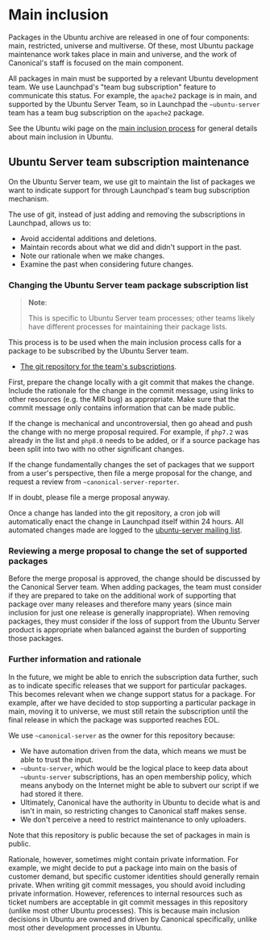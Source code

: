 # Main inclusion

Packages in the Ubuntu archive are released in one of four components: main,
restricted, universe and multiverse. Of these, most Ubuntu package maintenance
work takes place in main and universe, and the work of Canonical's staff is
focused on the main component.

All packages in main must be supported by a relevant Ubuntu development team.
We use Launchpad's "team bug subscription" feature to communicate this status.
For example, the `apache2` package is in main, and supported by the Ubuntu
Server Team, so in Launchpad the `~ubuntu-server` team has a team bug
subscription on the `apache2` package.

See the Ubuntu wiki page on the
[main inclusion process](https://wiki.ubuntu.com/MainInclusionProcess) for
general details about main inclusion in Ubuntu.

## Ubuntu Server team subscription maintenance

On the Ubuntu Server team, we use git to maintain the list of packages we want
to indicate support for through Launchpad's team bug subscription mechanism.

The use of git, instead of just adding and removing the subscriptions in
Launchpad, allows us to:

* Avoid accidental additions and deletions.
* Maintain records about what we did and didn't support in the past.
* Note our rationale when we make changes.
* Examine the past when considering future changes.

### Changing the Ubuntu Server team package subscription list

> **Note**:
> 
> This is specific to Ubuntu Server team processes; other teams likely have
> different processes for maintaining their package lists.

This process is to be used when the main inclusion process calls for a package
to be subscribed by the Ubuntu Server team.

* [The git repository for the team's subscriptions](https://git.launchpad.net/~canonical-server/+git/team-subscriptions).

First, prepare the change locally with a git commit that makes the change.
Include the rationale for the change in the commit message, using links to
other resources (e.g. the MIR bug) as appropriate. Make sure that the commit
message only contains information that can be made public.

If the change is mechanical and uncontroversial, then go ahead and push the
change with no merge proposal required. For example, if `php7.2` was already
in the list and `php8.0` needs to be added, or if a source package has been
split into two with no other significant changes.

If the change fundamentally changes the set of packages that we support from a
user's perspective, then file a merge proposal for the change, and request a
review from `~canonical-server-reporter`.

If in doubt, please file a merge proposal anyway.

Once a change has landed into the git repository, a cron job will automatically
enact the change in Launchpad itself within 24 hours. All automated changes
made are logged to the
[ubuntu-server mailing list](https://lists.ubuntu.com/mailman/listinfo/ubuntu-server).

### Reviewing a merge proposal to change the set of supported packages

Before the merge proposal is approved, the change should be discussed by the
Canonical Server team. When adding packages, the team must consider if they are
prepared to take on the additional work of supporting that package over many
releases and therefore many years (since main inclusion for just one release is
generally inappropriate). When removing packages, they must consider if the
loss of support from the Ubuntu Server product is appropriate when balanced
against the burden of supporting those packages.

### Further information and rationale

In the future, we might be able to enrich the subscription data further, such
as to indicate specific releases that we support for particular packages. This
becomes relevant when we change support status for a package. For example,
after we have decided to stop supporting a particular package in main, moving
it to universe, we must still retain the subscription until the final release
in which the package was supported reaches EOL.

We use `~canonical-server` as the owner for this repository because:

* We have automation driven from the data, which means we must be able to
  trust the input.
* `~ubuntu-server`, which would be the logical place to keep data about
  `~ubuntu-server` subscriptions, has an open membership policy, which means
  anybody on the Internet might be able to subvert our script if we had stored
  it there.
* Ultimately, Canonical have the authority in Ubuntu to decide what is and
  isn't in main, so restricting changes to Canonical staff makes sense.
* We don't perceive a need to restrict maintenance to only uploaders.

Note that this repository is public because the set of packages in main is
public.

Rationale, however, sometimes might contain private information. For example,
we might decide to put a package into main on the basis of customer demand, but
specific customer identities should generally remain private. When writing git
commit messages, you should avoid including private information. However,
references to internal resources such as ticket numbers are acceptable in git
commit messages in this repository (unlike most other Ubuntu processes). This
is because main inclusion decisions in Ubuntu are owned and driven by Canonical
specifically, unlike most other development processes in Ubuntu.
